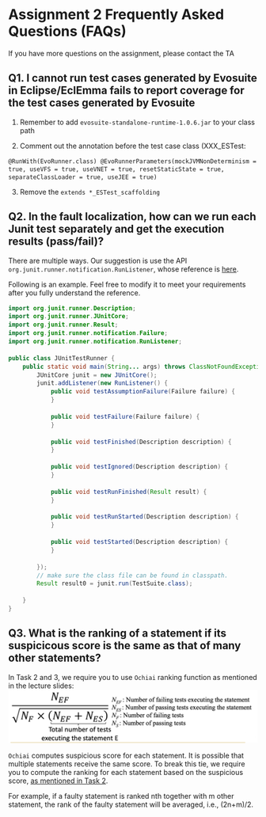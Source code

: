 # Assignment 2 Frequently Asked Questions (FAQs)

If you have more questions on the assignment, please contact the TA

## Q1. I cannot run test cases generated by Evosuite in Eclipse/EclEmma fails to report coverage for the test cases generated by Evosuite

1. Remember to add `evosuite-standalone-runtime-1.0.6.jar` to your class path

2. Comment out the annotation before the test case class (XXX_ESTest:
```java=
@RunWith(EvoRunner.class) @EvoRunnerParameters(mockJVMNonDeterminism = true, useVFS = true, useVNET = true, resetStaticState = true, separateClassLoader = true, useJEE = true)
```
3. Remove the `extends *_ESTest_scaffolding`

## Q2. In the fault localization, how can we run each Junit test separately and get the execution results (pass/fail)?
There are multiple ways. 
Our suggestion is use the API `org.junit.runner.notification.RunListener`,  whose reference 
is [here](https://junit.org/junit4/javadoc/4.12/org/junit/runner/notification/RunListener.html).

Following is an example. Feel free to modify it to meet your requirements after you fully understand the reference.  


```java
import org.junit.runner.Description;
import org.junit.runner.JUnitCore;
import org.junit.runner.Result;
import org.junit.runner.notification.Failure;
import org.junit.runner.notification.RunListener;

public class JUnitTestRunner {
	public static void main(String... args) throws ClassNotFoundException {
		JUnitCore junit = new JUnitCore();
		junit.addListener(new RunListener() {
			public void testAssumptionFailure(Failure failure) {
			}

			public void testFailure(Failure failure) {
			}

			public void testFinished(Description description) {
			}

			public void testIgnored(Description description) {
			}

			public void testRunFinished(Result result) {
			}

			public void testRunStarted(Description description) {
			}

			public void testStarted(Description description) {
			}

		});
		// make sure the class file can be found in classpath. 
        Result result0 = junit.run(TestSuite.class);
        
	}
}
```

## Q3. What is the ranking of a statement if its suspicicous score is the same as that of many other statements?

In Task 2 and 3, we require you to use `Ochiai` ranking function as mentioned in the lecture slides: 
![Ochiai Formula](./img/ochiai_formula.png)

`Ochiai` computes suspicious score for each statement. It is possible that multiple statements receive the same score. 
To break this tie, we require you to compute the ranking for each statement based on the suspicious score, [as mentioned in Task 2](https://github.com/CastleLab/COMP5111-assignment-Student-Version/tree/assignment2#ranking-of-suspicious-statements). 

For example, if a faulty statement is ranked nth together with m other statement, the rank of the faulty statement will be averaged, i.e., (2n+m)/2. 
